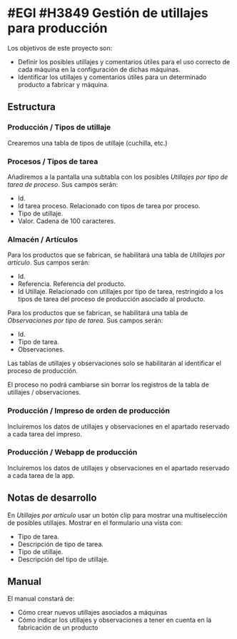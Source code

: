 # #EGI #H3849 Gestión de utillajes para producción

Los objetivos de este proyecto son:
+ Definir los posibles utillajes y comentarios útiles para el uso correcto de cada máquina en la configuración de dichas máquinas.
+ Identificar los utillajes y comentarios útiles para un determinado producto a fabricar y máquina.

## Estructura

### Producción / Tipos de utillaje
Crearemos una tabla de tipos de utillaje (cuchilla, etc.)

### Procesos / Tipos de tarea
Añadiremos a la pantalla una subtabla con los posibles _Utillajes por tipo de tarea de proceso_. Sus campos serán:
+ Id.
+ Id tarea proceso. Relacionado con tipos de tarea por proceso.
+ Tipo de utillaje.
+ Valor. Cadena de 100 caracteres.

### Almacén / Artículos
Para los productos que se fabrican, se habilitará una tabla de _Utillajes por artículo_. Sus campos serán:
+ Id.
+ Referencia. Referencia del producto.
+ Id Utillaje. Relacionado con utillajes por tipo de tarea, restringido a los tipos de tarea del proceso de producción asociado al producto.

Para los productos que se fabrican, se habilitará una tabla de _Observaciones por tipo de tarea_. Sus campos serán:
+ Id.
+ Tipo de tarea.
+ Observaciones.

Las tablas de utillajes y observaciones solo se habilitarán al identificar el proceso de producción.

El proceso no podrá cambiarse sin borrar los registros de la tabla de utillajes / observaciones.

### Producción / Impreso de orden de producción
Incluiremos los datos de utillajes y observaciones en el apartado reservado a cada tarea del impreso.

### Producción / Webapp de producción
Incluiremos los datos de utillajes y observaciones en el apartado reservado a cada tarea de la app.

## Notas de desarrollo
En _Utillajes por artículo_ usar un botón clip para mostrar una multiselección de posibles utillajes.
Mostrar en el formulario una vista con:
+ Tipo de tarea.
+ Descripción de tipo de tarea.
+ Tipo de utillaje.
+ Descripción del tipo de utillaje.

## Manual
El manual constará de:
+ Cómo crear nuevos utillajes asociados a máquinas
+ Cómo indicar los utillajes y observaciones a tener en cuenta en la fabricación de un producto
